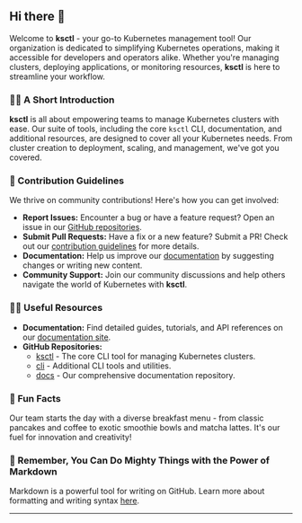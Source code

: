 ## Hi there 👋

Welcome to **ksctl** - your go-to Kubernetes management tool! Our organization is dedicated to simplifying Kubernetes operations, making it accessible for developers and operators alike. Whether you're managing clusters, deploying applications, or monitoring resources, **ksctl** is here to streamline your workflow.

### 🙋‍♀️ A Short Introduction

**ksctl** is all about empowering teams to manage Kubernetes clusters with ease. Our suite of tools, including the core `ksctl` CLI, documentation, and additional resources, are designed to cover all your Kubernetes needs. From cluster creation to deployment, scaling, and management, we've got you covered.

### 🌈 Contribution Guidelines

We thrive on community contributions! Here's how you can get involved:

- **Report Issues:** Encounter a bug or have a feature request? Open an issue in our [GitHub repositories](https://github.com/ksctl).
- **Submit Pull Requests:** Have a fix or a new feature? Submit a PR! Check out our [contribution guidelines](https://github.com/ksctl/ksctl/CONTRIBUTING.md) for more details.
- **Documentation:** Help us improve our [documentation](https://ksctl.github.io/docs/) by suggesting changes or writing new content.
- **Community Support:** Join our community discussions and help others navigate the world of Kubernetes with **ksctl**.

### 👩‍💻 Useful Resources

- **Documentation:** Find detailed guides, tutorials, and API references on our [documentation site](https://ksctl.github.io/docs/).
- **GitHub Repositories:**
  - [ksctl](https://github.com/ksctl/ksctl) - The core CLI tool for managing Kubernetes clusters.
  - [cli](https://github.com/ksctl/cli) - Additional CLI tools and utilities.
  - [docs](https://github.com/ksctl/docs) - Our comprehensive documentation repository.

### 🍿 Fun Facts

Our team starts the day with a diverse breakfast menu - from classic pancakes and coffee to exotic smoothie bowls and matcha lattes. It's our fuel for innovation and creativity!

### 🧙 Remember, You Can Do Mighty Things with the Power of Markdown

Markdown is a powerful tool for writing on GitHub. Learn more about formatting and writing syntax [here](https://docs.github.com/github/writing-on-github/getting-started-with-writing-and-formatting-on-github/basic-writing-and-formatting-syntax).

---
